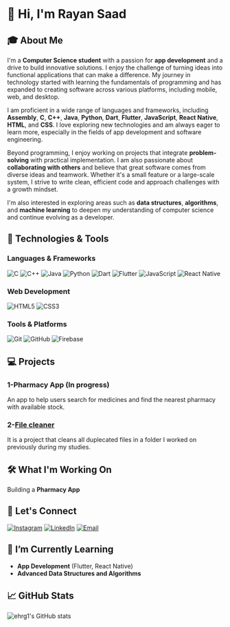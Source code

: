 # 👋 Hi, I'm Rayan Saad

## 🎓 About Me
I'm a **Computer Science student** with a passion for **app development** and a drive to build innovative solutions. I enjoy the challenge of turning ideas into functional applications that can make a difference. My journey in technology started with learning the fundamentals of programming and has expanded to creating software across various platforms, including mobile, web, and desktop.

I am proficient in a wide range of languages and frameworks, including **Assembly**, **C**, **C++**, **Java**, **Python**, **Dart**, **Flutter**, **JavaScript**, **React Native**, **HTML**, and **CSS**. I love exploring new technologies and am always eager to learn more, especially in the fields of app development and software engineering.

Beyond programming, I enjoy working on projects that integrate **problem-solving** with practical implementation. I am also passionate about **collaborating with others** and believe that great software comes from diverse ideas and teamwork. Whether it's a small feature or a large-scale system, I strive to write clean, efficient code and approach challenges with a growth mindset.

I'm also interested in exploring areas such as **data structures**, **algorithms**, and **machine learning** to deepen my understanding of computer science and continue evolving as a developer.


## 🚀 Technologies & Tools

### Languages & Frameworks
![C](https://img.shields.io/badge/-C-00599C?style=flat-square&logo=C&logoColor=white)
![C++](https://img.shields.io/badge/-C++-00599C?style=flat-square&logo=C%2B%2B&logoColor=white)
![Java](https://img.shields.io/badge/-Java-007396?style=flat-square&logo=Java&logoColor=white)
![Python](https://img.shields.io/badge/-Python-3776AB?style=flat-square&logo=Python&logoColor=white)
![Dart](https://img.shields.io/badge/-Dart-0175C2?style=flat-square&logo=Dart&logoColor=white)
![Flutter](https://img.shields.io/badge/-Flutter-02569B?style=flat-square&logo=Flutter&logoColor=white)
![JavaScript](https://img.shields.io/badge/-JavaScript-F7DF1E?style=flat-square&logo=JavaScript&logoColor=white)
![React Native](https://img.shields.io/badge/-React%20Native-61DAFB?style=flat-square&logo=React&logoColor=white)

### Web Development
![HTML5](https://img.shields.io/badge/-HTML5-E34F26?style=flat-square&logo=HTML5&logoColor=white)
![CSS3](https://img.shields.io/badge/-CSS3-1572B6?style=flat-square&logo=CSS3&logoColor=white)

### Tools & Platforms
![Git](https://img.shields.io/badge/-Git-F05032?style=flat-square&logo=Git&logoColor=white)
![GitHub](https://img.shields.io/badge/-GitHub-181717?style=flat-square&logo=GitHub&logoColor=white)
![Firebase](https://img.shields.io/badge/-Firebase-FFCA28?style=flat-square&logo=Firebase&logoColor=white)

## 💻 Projects 

### 1-Pharmacy App (In progress)
An app to help users search for medicines and find the nearest pharmacy with available stock.

### 2-[File cleaner](https://github.com/ehrg1/461-CS315-project)
It is a project that cleans all duplecated files in a folder I worked on previously during my studies.


## 🛠️ What I'm Working On
Building a **Pharmacy App** 

## 📣 Let's Connect

[![Instagram](https://img.shields.io/badge/Instagram-e4405f?style=flat-square&logo=Instagram&logoColor=white)](https://www.instagram.com/ehr.g?igsh=Zjd0amw3eTQwZm1s&utm_source=qr)
[![LinkedIn](https://img.shields.io/badge/LinkedIn-0e76a8?style=flat-square&logo=LinkedIn&logoColor=white)](https://www.linkedin.com/in/rayan-altawijari-aa7188202)
[![Email](https://img.shields.io/badge/Email-0078d4?style=flat-square&logo=gmail&logoColor=white)](mailto:riansaad23@gmail.com)

## 🌱 I’m Currently Learning
- **App Development** (Flutter, React Native)
- **Advanced Data Structures and Algorithms**

## 📈 GitHub Stats
![ehrg1's GitHub stats](https://github-readme-stats.vercel.app/api?username=ehrg1&show_icons=true&theme=radical)

<!--
**ehrg1/ehrg1** is a ✨ _special_ ✨ repository because its `README.md` (this file) appears on your GitHub profile.

Here are some ideas to get you started:

- 🔭 I’m currently working on ...
- 🌱 I’m currently learning ...
- 👯 I’m looking to collaborate on ...
- 🤔 I’m looking for help with ...
- 💬 Ask me about ...
- 📫 How to reach me: ...
- 😄 Pronouns: ...
- ⚡ Fun fact: ...
-->
